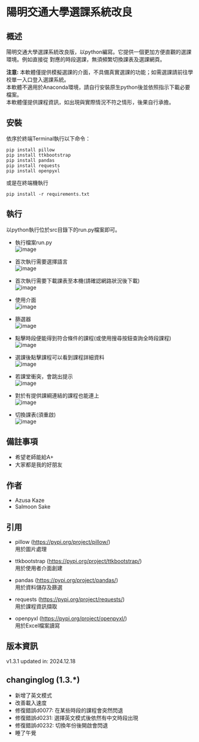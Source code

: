 
# 陽明交通大學選課系統改良

## 概述
陽明交通大學選課系統改良版，以python編寫。它提供一個更加方便直觀的選課環境。例如直接從
對應的時段選課，無須頻繁切換課表及選課網頁。

**注意:**
本軟體僅提供模擬選課的介面，不具備真實選課的功能；如需選課請前往學校單一入口登入選課系統。  
本軟體不適用於Anaconda環境，請自行安裝原生python後並依照指示下載必要檔案。  
本軟體僅提供課程資訊，如出現與實際情況不符之情形，後果自行承擔。

## 安裝
依序於終端Terminal執行以下命令：
```
pip install pillow
pip install ttkbootstrap
pip install pandas
pip install requests
pip install openpyxl
```
或是在終端機執行
```
pip install -r requirements.txt
```

## 執行
以python執行位於src目錄下的run.py檔案即可。

- 執行檔案run.py  
![image](https://github.com/SalmoonSake2/Project---Course-Adding-Tool/blob/main/docs/show_case1.png)

- 首次執行需要選擇語言  
![image](https://github.com/SalmoonSake2/Project---Course-Adding-Tool/blob/main/docs/show_case2.png)

- 首次執行需要下載課表至本機(請確認網路狀況後下載)  
![image](https://github.com/SalmoonSake2/Project---Course-Adding-Tool/blob/main/docs/show_case3.png)

- 使用介面  
![image](https://github.com/SalmoonSake2/Project---Course-Adding-Tool/blob/main/docs/show_case4.png)

- 篩選器  
![image](https://github.com/SalmoonSake2/Project---Course-Adding-Tool/blob/main/docs/show_case5.png)

- 點擊時段便能得到符合條件的課程(或使用搜尋按鈕查詢全時段課程)  
![image](https://github.com/SalmoonSake2/Project---Course-Adding-Tool/blob/main/docs/show_case6.png)

- 選課後點擊課程可以看到課程詳細資料  
![image](https://github.com/SalmoonSake2/Project---Course-Adding-Tool/blob/main/docs/show_case7.png)

- 若課堂衝突，會跳出提示  
![image](https://github.com/SalmoonSake2/Project---Course-Adding-Tool/blob/main/docs/show_case8.png)

- 對於有提供課綱連結的課程也能連上  
![image](https://github.com/SalmoonSake2/Project---Course-Adding-Tool/blob/main/docs/show_case9.png)

- 切換課表(須重啟)  
![image](https://github.com/SalmoonSake2/Project---Course-Adding-Tool/blob/main/docs/show_case10.png)

## 備註事項
- 希望老師能給A+
- 大家都是我的好朋友

## 作者
- Azusa Kaze
- Salmoon Sake

## 引用
- pillow (https://pypi.org/project/pillow/)  
  用於圖片處理
  
- ttkbootstrap (https://pypi.org/project/ttkbootstrap/)  
  用於使用者介面創建
  
- pandas (https://pypi.org/project/pandas/)  
  用於資料儲存及篩選
  
- requests (https://pypi.org/project/requests/)  
  用於課程資訊擷取
  
- openpyxl (https://pypi.org/project/openpyxl/)  
  用於Excel檔案讀寫

## 版本資訊
v1.3.1 updated in: 2024.12.18

## changinglog (1.3.*)
- 新增了英文模式
- 改善載入速度
- 修復錯誤d0077: 在某些時段的課程會突然閃退
- 修復錯誤d0231: 選擇英文模式後依然有中文時段出現
- 修復錯誤d0232: 切換年份後開啟會閃退
- 睡了午覺
